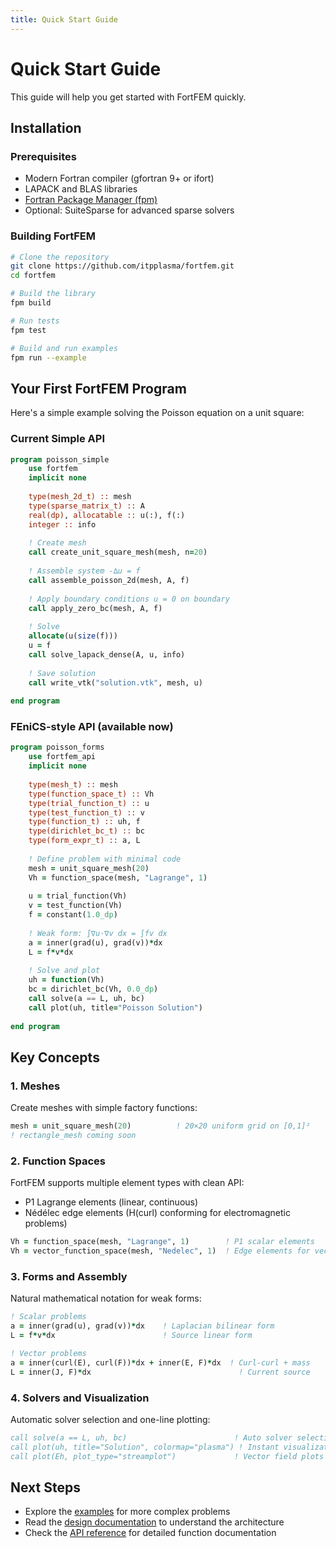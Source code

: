 ```yaml
---
title: Quick Start Guide
---
```


# Quick Start Guide

This guide will help you get started with FortFEM quickly.

## Installation

### Prerequisites

- Modern Fortran compiler (gfortran 9+ or ifort)
- LAPACK and BLAS libraries
- [Fortran Package Manager (fpm)](https://github.com/fortran-lang/fpm)
- Optional: SuiteSparse for advanced sparse solvers

### Building FortFEM

```bash
# Clone the repository
git clone https://github.com/itpplasma/fortfem.git
cd fortfem

# Build the library
fpm build

# Run tests
fpm test

# Build and run examples
fpm run --example
```

## Your First FortFEM Program

Here's a simple example solving the Poisson equation on a unit square:

### Current Simple API
```fortran
program poisson_simple
    use fortfem
    implicit none
    
    type(mesh_2d_t) :: mesh
    type(sparse_matrix_t) :: A
    real(dp), allocatable :: u(:), f(:)
    integer :: info
    
    ! Create mesh
    call create_unit_square_mesh(mesh, n=20)
    
    ! Assemble system -∆u = f
    call assemble_poisson_2d(mesh, A, f)
    
    ! Apply boundary conditions u = 0 on boundary
    call apply_zero_bc(mesh, A, f)
    
    ! Solve
    allocate(u(size(f)))
    u = f
    call solve_lapack_dense(A, u, info)
    
    ! Save solution
    call write_vtk("solution.vtk", mesh, u)
    
end program
```

### FEniCS-style API (available now)
```fortran
program poisson_forms
    use fortfem_api
    implicit none
    
    type(mesh_t) :: mesh
    type(function_space_t) :: Vh
    type(trial_function_t) :: u
    type(test_function_t) :: v
    type(function_t) :: uh, f
    type(dirichlet_bc_t) :: bc
    type(form_expr_t) :: a, L
    
    ! Define problem with minimal code
    mesh = unit_square_mesh(20)
    Vh = function_space(mesh, "Lagrange", 1)
    
    u = trial_function(Vh)
    v = test_function(Vh)
    f = constant(1.0_dp)
    
    ! Weak form: ∫∇u·∇v dx = ∫fv dx
    a = inner(grad(u), grad(v))*dx
    L = f*v*dx
    
    ! Solve and plot
    uh = function(Vh)
    bc = dirichlet_bc(Vh, 0.0_dp)
    call solve(a == L, uh, bc)
    call plot(uh, title="Poisson Solution")
    
end program
```

## Key Concepts

### 1. Meshes
Create meshes with simple factory functions:
```fortran
mesh = unit_square_mesh(20)          ! 20×20 uniform grid on [0,1]²
! rectangle_mesh coming soon
```

### 2. Function Spaces  
FortFEM supports multiple element types with clean API:
- P1 Lagrange elements (linear, continuous)
- Nédélec edge elements (H(curl) conforming for electromagnetic problems)

```fortran
Vh = function_space(mesh, "Lagrange", 1)        ! P1 scalar elements
Vh = vector_function_space(mesh, "Nedelec", 1)  ! Edge elements for vectors
```

### 3. Forms and Assembly
Natural mathematical notation for weak forms:
```fortran
! Scalar problems
a = inner(grad(u), grad(v))*dx    ! Laplacian bilinear form
L = f*v*dx                        ! Source linear form

! Vector problems  
a = inner(curl(E), curl(F))*dx + inner(E, F)*dx  ! Curl-curl + mass
L = inner(J, F)*dx                                 ! Current source
```

### 4. Solvers and Visualization
Automatic solver selection and one-line plotting:
```fortran
call solve(a == L, uh, bc)                        ! Auto solver selection
call plot(uh, title="Solution", colormap="plasma") ! Instant visualization
call plot(Eh, plot_type="streamplot")             ! Vector field plots
```

## Next Steps

- Explore the [examples](examples/index.html) for more complex problems
- Read the [design documentation](design/index.html) to understand the architecture
- Check the [API reference](../modules.html) for detailed function documentation